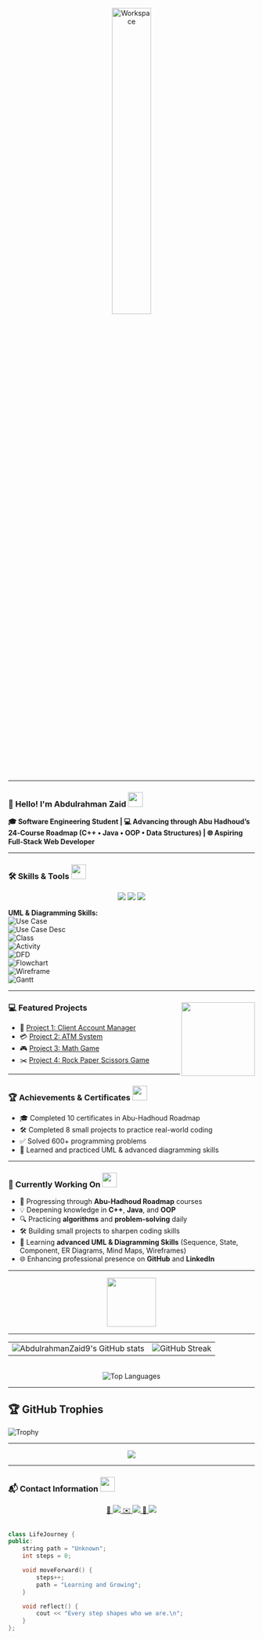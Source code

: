 <div align="center" width="100%">

<img src="https://github.com/SP-XD/SP-XD/blob/main/images/dev-working_rounded.gif?raw=true" alt="Workspace" width="40%"/><br>

</div>

<hr>

### 👋 Hello! I'm **Abdulrahman Zaid** <img src="https://media.giphy.com/media/WUlplcMpOCEmTGBtBW/giphy.gif" width="30">
**🎓 Software Engineering Student | 💻 Advancing through Abu Hadhoud’s 24‑Course Roadmap (C++ • Java • OOP • Data Structures) | 🌐 Aspiring Full‑Stack Web Developer**  

---

### 🛠️ Skills & Tools <img src="https://media.giphy.com/media/3o7TKPdUkkbCAVqW4w/giphy.gif" width="30">
<div align="center">
  <img src="https://img.shields.io/badge/C++-00599C?style=for-the-badge&logo=c%2B%2B&logoColor=white" />
  <img src="https://img.shields.io/badge/Visual%20Studio-5C2D91?style=for-the-badge&logo=visual-studio&logoColor=white" />
  <img src="https://img.shields.io/badge/Java-007396?style=for-the-badge&logo=java&logoColor=white" />
</div>

**UML & Diagramming Skills:**  
![Use Case](https://img.shields.io/badge/Use%20Case%20Diagram-blue?style=for-the-badge)  
![Use Case Desc](https://img.shields.io/badge/Use%20Case%20Description-lightblue?style=for-the-badge)  
![Class](https://img.shields.io/badge/Class%20Diagram-orange?style=for-the-badge)  
![Activity](https://img.shields.io/badge/Activity%20Diagram-green?style=for-the-badge)  
![DFD](https://img.shields.io/badge/DFD-lightgrey?style=for-the-badge)  
![Flowchart](https://img.shields.io/badge/Flowchart-purple?style=for-the-badge)  
![Wireframe](https://img.shields.io/badge/Wireframe-red?style=for-the-badge)  
![Gantt](https://img.shields.io/badge/Gantt%20Chart-yellow?style=for-the-badge)  

---

### 💻 Featured Projects <img align="right" src="https://media.giphy.com/media/qgQUggAC3Pfv687qPC/giphy.gif" width="150" />
- 🚀 [Project 1: Client Account Manager](https://github.com/AbdulrahmanZaid9/ClientAccountManager)  
- 💳 [Project 2: ATM System](https://github.com/AbdulrahmanZaid9/ATM)  
- 🎮 [Project 3: Math Game](https://github.com/AbdulrahmanZaid9/MathGame)  
- ✂️ [Project 4: Rock Paper Scissors Game](https://github.com/AbdulrahmanZaid9/RPSGame)  

---

### 🏆 Achievements & Certificates <img src="https://media.giphy.com/media/26FPnsRww5Zm4/giphy.gif" width="30">
- 🎓 Completed 10 certificates in Abu-Hadhoud Roadmap  
- 🛠️ Completed 8 small projects to practice real-world coding  
- ✅ Solved 600+ programming problems  
- 🎨 Learned and practiced UML & advanced diagramming skills  

---

### 🎯 Currently Working On <img src="https://media.giphy.com/media/xT8qBepJQzUjXpeWU8/giphy.gif" width="30">
- 📘 Progressing through **Abu-Hadhoud Roadmap** courses  
- 💡 Deepening knowledge in **C++**, **Java**, and **OOP**  
- 🔍 Practicing **algorithms** and **problem-solving** daily  
- 🛠️ Building small projects to sharpen coding skills  
- 🎨 Learning **advanced UML & Diagramming Skills** (Sequence, State, Component, ER Diagrams, Mind Maps, Wireframes)  
- 🌐 Enhancing professional presence on **GitHub** and **LinkedIn**  

---

<div align="center">
  <img src="https://github.com/SP-XD/SP-XD/blob/main/images/Developer.gif" width="100" />
</div>

---

<div align="center"> 
  <table> 
    <tr> 
      <td> 
        <img src="https://github-readme-stats.vercel.app/api?username=AbdulrahmanZaid9&show_icons=true&theme=tokyonight&hide_border=false&count_private=true&v=1" alt="AbdulrahmanZaid9's GitHub stats" /> 
      </td> 
      <td> 
        <img src="https://github-readme-streak-stats.herokuapp.com/?user=AbdulrahmanZaid9&theme=tokyonight&hide_border=false&v=1" alt="GitHub Streak" /> 
      </td> 
    </tr> 
  </table> 
  <br> 
  <img src="https://github-readme-stats.vercel.app/api/top-langs/?username=AbdulrahmanZaid9&layout=compact&theme=tokyonight&hide_border=false&v=1" alt="Top Languages" /> 
</div>

---

## 🏆 GitHub Trophies
![Trophy](https://github-profile-trophy.vercel.app/?username=AbdulrahmanZaid9&theme=darkhub&no-frame=true&no-bg=true&margin-w=5)

---

<p align="center">
  <img src="https://img.shields.io/github/followers/AbdulrahmanZaid9?label=Followers&style=for-the-badge&logo=github&color=1f6feb" />
</p>

---

### 📬 Contact Information <img src="https://media.giphy.com/media/jqNPzdTTxQfOgOqpO4/giphy.gif" width="30">
<div align="center">
  <a href="https://www.linkedin.com/in/abdulrahman-zaid/">
    🔗 <img src="https://img.shields.io/badge/LinkedIn-0A66C2?style=for-the-badge&logo=linkedin&logoColor=white" />
  </a>
  <a href="mailto:abdulrahmanzaid755@gmail.com">
    ✉️ <img src="https://img.shields.io/badge/Gmail-D14836?style=for-the-badge&logo=gmail&logoColor=white" />
  </a>
  <a href="https://wa.me/+601124217254">
    💬 <img src="https://img.shields.io/badge/WhatsApp-25D366?style=for-the-badge&logo=whatsapp&logoColor=white" />
  </a>
</div>


```cpp

class LifeJourney {
public:
    string path = "Unknown";
    int steps = 0;

    void moveForward() {
        steps++;
        path = "Learning and Growing";
    }

    void reflect() {
        cout << "Every step shapes who we are.\n";
    }
};


